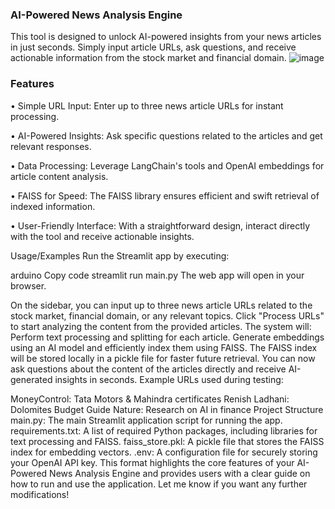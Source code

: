 ### AI-Powered News Analysis Engine

This tool is designed to unlock AI-powered insights from your news articles in just seconds. Simply input article URLs, ask questions, and receive actionable information from the stock market and financial domain.
![image](https://github.com/user-attachments/assets/e9c6a2fb-2654-4448-bb8f-d8828cc44769)

### Features
• Simple URL Input: Enter up to three news article URLs for instant processing.

• AI-Powered Insights: Ask specific questions related to the articles and get relevant responses.

• Data Processing: Leverage LangChain's tools and OpenAI embeddings for article content analysis.

• FAISS for Speed: The FAISS library ensures efficient and swift retrieval of indexed information.

• User-Friendly Interface: With a straightforward design, interact directly with the tool and receive actionable insights.

Usage/Examples
Run the Streamlit app by executing:

arduino
Copy code
streamlit run main.py
The web app will open in your browser.

On the sidebar, you can input up to three news article URLs related to the stock market, financial domain, or any relevant topics.
Click "Process URLs" to start analyzing the content from the provided articles.
The system will:
Perform text processing and splitting for each article.
Generate embeddings using an AI model and efficiently index them using FAISS.
The FAISS index will be stored locally in a pickle file for faster future retrieval.
You can now ask questions about the content of the articles directly and receive AI-generated insights in seconds.
Example URLs used during testing:

MoneyControl: Tata Motors & Mahindra certificates
Renish Ladhani: Dolomites Budget Guide
Nature: Research on AI in finance
Project Structure
main.py: The main Streamlit application script for running the app.
requirements.txt: A list of required Python packages, including libraries for text processing and FAISS.
faiss_store.pkl: A pickle file that stores the FAISS index for embedding vectors.
.env: A configuration file for securely storing your OpenAI API key.
This format highlights the core features of your AI-Powered News Analysis Engine and provides users with a clear guide on how to run and use the application. Let me know if you want any further modifications!

